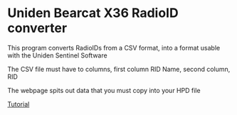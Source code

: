 <h1>Uniden Bearcat X36 RadioID converter</h1>
<p>This program converts RadioIDs from a CSV format, into a format usable with the Uniden Sentinel Software</p>
<p>The CSV file must have to columns, first column RID Name, second column, RID</p>
<p>The webpage spits out data that you must copy into your HPD file</p>
<a href="https://www.youtube.com/watch?feature=player_detailpage&v=sxqaSiVZDCM#t=12">Tutorial</a>